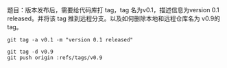 题目：版本发布后，需要给代码库打 tag，tag 名为v0.1，描述信息为version 0.1 released。并将该 tag 推到远程分支。以及如何删除本地和远程仓库名为 v0.9的 tag。

```
git tag -a v0.1 -m "version 0.1 released"

git tag -d v0.9
git push origin :refs/tags/v0.9
```